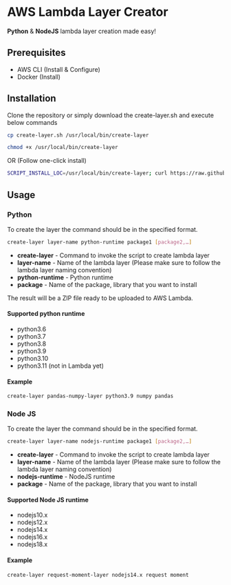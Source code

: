 # AWS Lambda Layer Creator

**Python** & **NodeJS** lambda layer creation made easy!

## Prerequisites
- AWS CLI (Install & Configure)
- Docker (Install)

## Installation
Clone the repository or simply download the create-layer.sh and execute below commands
```bash
cp create-layer.sh /usr/local/bin/create-layer
```
```bash
chmod +x /usr/local/bin/create-layer
```
OR (Follow one-click install)
```bash
SCRIPT_INSTALL_LOC=/usr/local/bin/create-layer; curl https://raw.githubusercontent.com/srcecde/aws-lambda-layer-creator/main/create-layer.sh > $SCRIPT_INSTALL_LOC; chmod +x $SCRIPT_INSTALL_LOC
```
## Usage
### Python
To create the layer the command should be in the specified format.
```bash
create-layer layer-name python-runtime package1 [package2,…]
```
- **create-layer** - Command to invoke the script to create lambda layer
- **layer-name** - Name of the lambda layer (Please make sure to follow the lambda layer naming convention)
- **python-runtime** - Python runtime
- **package** - Name of the package, library that you want to install

The result will be a ZIP file ready to be uploaded to AWS Lambda.

#### Supported python runtime
- python3.6
- python3.7
- python3.8
- python3.9
- python3.10
- python3.11 (not in Lambda yet)

#### Example
```bash
create-layer pandas-numpy-layer python3.9 numpy pandas
```
### Node JS
To create the layer the command should be in the specified format.
```bash
create-layer layer-name nodejs-runtime package1 [package2,…]
```
- **create-layer** - Command to invoke the script to create lambda layer
- **layer-name** - Name of the lambda layer (Please make sure to follow the lambda layer naming convention)
- **nodejs-runtime** - NodeJS runtime
- **package** - Name of the package, library that you want to install

#### Supported Node JS runtime
- nodejs10.x
- nodejs12.x
- nodejs14.x
- nodejs16.x
- nodejs18.x

#### Example
```bash
create-layer request-moment-layer nodejs14.x request moment
```
